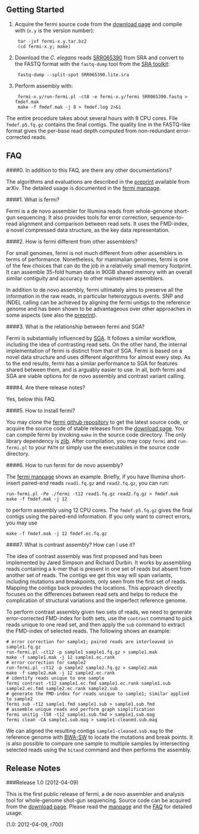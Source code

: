 Getting Started
---------------

1. Acquire the fermi source code from the [download page][5] and compile with
   (`x.y` is the version number):

   		tar -jxf fermi-x.y.tar.bz2
   		(cd fermi-x.y; make)

2. Download the *C. elegans* reads [SRR065390][8] from SRA and convert to the
   FASTQ format with the `fastq-dump` tool from the [SRA toolkit][9]:

   		fastq-dump --split-spot SRR065390.lite.sra

3. Perform assembly with:

   		fermi-x.y/run-fermi.pl -ct8 -e fermi-x.y/fermi SRR065390.fastq > fmdef.mak
   		make -f fmdef.mak -j 8 > fmdef.log 2>&1

The entire procedure takes about several hours with 8 CPU cores. File
`fmdef.p5.fq.gz` contains the final contigs. The quality line in the FASTQ-like
format gives the per-base read depth computed from non-redundant
error-corrected reads.


FAQ
---

####0. In addition to this FAQ, are there any other documentations?

The algorithms and evaluations are described in the [preprint][1] available
from arXiv. The detailed usage is documented in the [fermi manpage][2].

####1. What is fermi?

Fermi is a de novo assembler for Illumina reads from whole-genome short-gun
sequencing. It also provides tools for error correction, sequence-to-read
alignment and comparison between read sets. It uses the FMD-index, a novel
compressed data structure, as the key data representation.

####2. How is fermi different from other assemblers?

For small genomes, fermi is not much different from other assemblers in terms
of performance. Nonetheless, for mammalian genomes, fermi is one of the few
choices that can do the job in a relatively small memory footprint. It can
assemble 35-fold human data in 90GB shared memory with an overall similar
contiguity and accuracy to other mainstream assemblers.

In addition to de novo assembly, fermi ultimately aims to preserve all the
information in the raw reads, in particular heterozygous events. SNP and INDEL
calling can be achieved by aligning the fermi unitigs to the reference genome
and has been shown to be advantageous over other approaches in some aspects (see
also the [preprint][1]).

####3. What is the relationship between fermi and SGA?

Fermi is substantially influenced by [SGA][3]. It follows a similar workflow,
including the idea of contrasting read sets.  On the other hand, the internal
implementation of fermi is distinct from that of SGA. Fermi is based on a novel
data structure and uses different algorithms for almost every step. As to the
end results, fermi has a similar performance to SGA for features shared between
them, and is arguably easier to use. In all, both fermi and SGA are viable
options for de novo assembly and contrast variant calling.

####4. Are there release notes?

Yes, below this FAQ.

####5. How to install fermi?

You may clone the [fermi github repository][4] to get the latest source code,
or acquire the source code of stable releases from the [download page][5]. You
can compile fermi by invoking `make` in the source code directory. The only
library dependency is [zlib][6]. After compilation, you may copy `fermi` and
`run-fermi.pl` to your `PATH` or simply use the executables in the source code
directory.

####6. How to run fermi for de novo assembly?

The [fermi manpage][2] shows an example. Briefly, if you have Illumina
short-insert paired-end reads `read1.fq.gz` and `read2.fq.gz`, you can run:

    run-fermi.pl -Pe ./fermi -t12 read1.fq.gz read2.fq.gz > fmdef.mak
    make -f fmdef.mak -j 12

to perform assembly using 12 CPU cores. The `fmdef.p5.fq.gz` gives the final
contigs using the paired-end information. If you only want to correct errors,
you may use

    make -f fmdef.mak -j 12 fmdef.ec.fq.gz

####7. What is contrast assembly? How can I use it?

The idea of contrast assembly was first proposed and has been implemented by
Jared Simpson and Richard Durbin. It works by assembling reads containing a
k-mer that is present in one set of reads but absent from another set of reads.
The contigs we get this way will span variants, including mutations and
breakpoints, only seen from the first set of reads. Mapping the contigs back
provides the locations. This approach directly focuses on the differences
between read sets and helps to reduce the complication of structural variations
and the imperfect reference genome.

To perform contrast assembly given two sets of reads, we need to generate
error-corrected FMD-index for both sets, use the `contrast` command to pick
reads unique to one read set, and then apply the `sub` command to extract
the FMD-index of selected reads. The following shows an example:

	# error correction for sample1; paired reads are interleaved in sample1.fq.gz
    run-fermi.pl -ct12 -p sample1 sample1.fq.gz > sample1.mak
	make -f sample1.mak -j 12 sample1.ec.rank
	# error correction for sample2
    run-fermi.pl -ct12 -p sample2 sample2.fq.gz > sample2.mak
	make -f sample2.mak -j 12 sample2.ec.rank
	# identify reads unique to one sample
	fermi contrast -t12 sample1.ec.fmd sample1.ec.rank sample1.sub sample2.ec.fmd sample2.ec.rank sample2.sub
	# generate the FMD-index for reads unique to sample1; similar applied to sample2
	fermi sub -t12 sample1.fmd sample1.sub > sample1.sub.fmd
	# assemble unique reads and perform graph simplification
	fermi unitig -l50 -t12 sample1.sub.fmd > sample1.sub.mag
	fermi clean -CA sample1.sub.mag > sample1-cleaned.sub.mag

We can aligned the resulting contigs `sample1-cleaned.sub.mag` to the reference
genome with [BWA-SW][10] to locate the mutations and break points. It is also
possible to compare one sample to multiple samples by intersecting selected
reads using the `bitand` command and then performs the assembly.


[1]: http://arxiv.org/abs/1203.6364
[2]: https://github.com/lh3/fermi/blob/master/fermi.1
[3]: https://github.com/jts/sga
[4]: https://github.com/lh3/fermi
[5]: https://github.com/lh3/fermi/downloads
[6]: http://zlib.net/
[7]: https://github.com/lh3/fermi/blob/master/README.md
[8]: http://www.ncbi.nlm.nih.gov/sra?term=SRR065390
[9]: http://www.ncbi.nlm.nih.gov/Traces/sra/sra.cgi?cmd=show&f=software&m=software&s=software
[10]: https://github.com/lh3/bwa


Release Notes
-------------

###Release 1.0 (2012-04-09)

This is the first public release of fermi, a de novo assembler and analysis
tool for whole-genome shot-gun sequencing. Source code can be acquired from
the [download page][5]. Please read the [manpage][2] and the [FAQ][7] for
detailed usage.

(1.0: 2012-04-09, r700)
